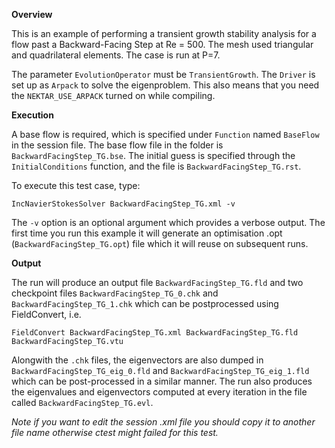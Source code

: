 **Overview**

This is an example of performing a transient growth stability analysis for a flow past a Backward-Facing Step at Re = 500. The mesh used triangular and quadrilateral elements. The case is run at P=7.

The parameter `EvolutionOperator` must be `TransientGrowth`. The `Driver` is set up as `Arpack` to solve the eigenproblem. This also means that you need the `NEKTAR_USE_ARPACK` turned on while compiling.

**Execution**

A base flow is required, which is specified under `Function` named `BaseFlow` in the session file. The base flow file in the folder is `BackwardFacingStep_TG.bse`. The initial guess is specified through the `InitialConditions` function, and the file is `BackwardFacingStep_TG.rst`. 

To execute this test case, type: 

`IncNavierStokesSolver BackwardFacingStep_TG.xml -v`

The `-v` option is an optional argument which provides a verbose output. The first time you run this example it will generate an optimisation .opt (`BackwardFacingStep_TG.opt`) file which it will reuse on subsequent runs.

**Output**

The run will produce an output file `BackwardFacingStep_TG.fld` and two checkpoint files `BackwardFacingStep_TG_0.chk` and `BackwardFacingStep_TG_1.chk` which can be postprocessed using FieldConvert, i.e.

`FieldConvert BackwardFacingStep_TG.xml BackwardFacingStep_TG.fld BackwardFacingStep_TG.vtu`

Alongwith the `.chk` files, the eigenvectors are also dumped in `BackwardFacingStep_TG_eig_0.fld` and `BackwardFacingStep_TG_eig_1.fld` which can be post-processed in a similar manner. The run also produces the eigenvalues and eigenvectors computed at every iteration in the file called `BackwardFacingStep_TG.evl`. 

_Note if you want to edit the session .xml file you should copy it to another file name otherwise ctest might failed for this test._